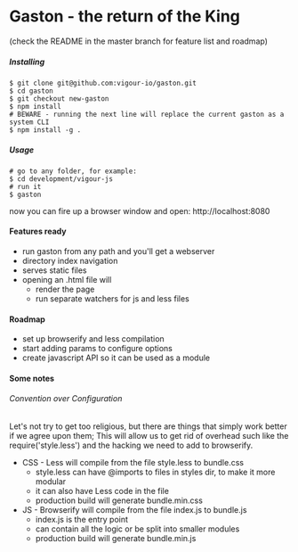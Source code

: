 # Gaston - the return of the King
(check the README in the master branch for feature list and roadmap)

##### Installing
```shell
$ git clone git@github.com:vigour-io/gaston.git
$ cd gaston
$ git checkout new-gaston
$ npm install
# BEWARE - running the next line will replace the current gaston as a system CLI
$ npm install -g .
```
##### Usage
```shell
# go to any folder, for example:
$ cd development/vigour-js
# run it
$ gaston
```
now you can fire up a browser window and open:
http://localhost:8080

#### Features ready
* run gaston from any path and you'll get a webserver
* directory index navigation
* serves static files
* opening an .html file will 
  * render the page
  * run separate watchers for js and less files
  
#### Roadmap
* set up browserify and less compilation
* start adding params to configure options
* create javascript API so it can be used as a module


#### Some notes
###### Convention over Configuration
Let's not try to get too religious, but there are things that simply work better if we agree upon them;
This will allow us to get rid of overhead such like the require('style.less') and the hacking we need to add to browserify.

* CSS - Less will compile from the file style.less to bundle.css
  * style.less can have @imports to files in styles dir, to make it more modular
  * it can also have Less code in the file
  * production build will generate bundle.min.css
* JS - Browserify will compile from the file index.js to bundle.js
  * index.js is the entry point
  * can contain all the logic or be split into smaller modules
  * production build will generate bundle.min.js
